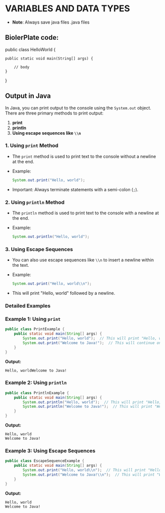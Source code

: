 # VARIABLES AND DATA TYPES

- **Note**: Always save java files .java files

## BiolerPlate code:

public class HelloWorld {

```
public static void main(String[] args) {
    
    // body 
}

```

}

## Output in Java

In Java, you can print output to the console using the `System.out` object. There are three primary methods to print output:

1. **print**
2. **println**
3. **Using escape sequences like `\\n`**

### 1. Using `print` Method

- The `print` method is used to print text to the console without a newline at the end.
- Example:
    
    ```java
    System.out.print("Hello, world");
    ```
    
- Important: Always terminate statements with a semi-colon (`;`).

### 2. Using `println` Method

- The `println` method is used to print text to the console with a newline at the end.
- Example:
    
    ```java
    System.out.println("Hello, world");
    ```
    

### 3. Using Escape Sequences

- You can also use escape sequences like `\\n` to insert a newline within the text.
- Example:
    
    ```java
    System.out.print("Hello, world\\n");
    ```
    
- This will print "Hello, world" followed by a newline.

### Detailed Examples

### Example 1: Using `print`

```java
public class PrintExample {
    public static void main(String[] args) {
        System.out.print("Hello, world");  // This will print "Hello, world" without a newline
        System.out.print("Welcome to Java!");  // This will continue on the same line
    }
}
```

**Output:**

```
Hello, worldWelcome to Java!

```

### Example 2: Using `println`

```java
public class PrintlnExample {
    public static void main(String[] args) {
        System.out.println("Hello, world");  // This will print "Hello, world" followed by a newline
        System.out.println("Welcome to Java!");  // This will print "Welcome to Java!" on a new line
    }
}
```

**Output:**

```
Hello, world
Welcome to Java!

```

### Example 3: Using Escape Sequences

```java
public class EscapeSequenceExample {
    public static void main(String[] args) {
        System.out.print("Hello, world\\n");  // This will print "Hello, world" followed by a newline
        System.out.print("Welcome to Java!\\n");  // This will print "Welcome to Java!" followed by a newline
    }
}
```

**Output:**

```
Hello, world
Welcome to Java!

```

###
